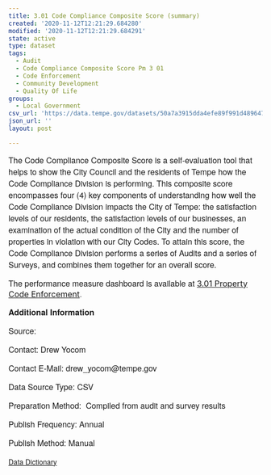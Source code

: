 ```yaml
---
title: 3.01 Code Compliance Composite Score (summary)
created: '2020-11-12T12:21:29.684280'
modified: '2020-11-12T12:21:29.684291'
state: active
type: dataset
tags:
  - Audit
  - Code Compliance Composite Score Pm 3 01
  - Code Enforcement
  - Community Development
  - Quality Of Life
groups:
  - Local Government
csv_url: 'https://data.tempe.gov/datasets/50a7a3915dda4efe89f991d489647430_0.csv'
json_url: ''
layout: post

---
```

<p style=''><span style='font-family:&quot;Avenir Next W01&quot;, &quot;Avenir Next W00&quot;, &quot;Avenir Next&quot;, Avenir, &quot;Helvetica Neue&quot;, sans-serif;'><font size='3'>The Code Compliance Composite Score is a self-evaluation tool that helps to show the City Council and the residents of Tempe how the Code Compliance Division is performing. This composite score encompasses four (4) key components of understanding how well the Code Compliance Division impacts the City of Tempe: the satisfaction levels of our residents, the satisfaction levels of our businesses, an examination of the actual condition of the City and the number of properties in violation with our City Codes. To attain this score, the Code Compliance Division performs a series of Audits and a series of Surveys, and combines them together for an overall score.</font></span></p>

<p style=''><font size='3'><span style='font-family:&quot;Avenir Next W01&quot;, &quot;Avenir Next W00&quot;, &quot;Avenir Next&quot;, Avenir, &quot;Helvetica Neue&quot;, sans-serif;'>The performance measure dashboard is available at </span><a href='https://quality-of-life-tempegov.hub.arcgis.com/pages/property-code-enforcement' rel='nofollow ugc' target='_blank'>3.01 Property Code Enforcement</a><span style='color:rgb(68, 72, 73); font-family:Arial, Helvetica, Arial, Verdana, sans-serif;'>.</span></font></p><p style='font-family:&quot;Avenir Next W01&quot;, &quot;Avenir Next W00&quot;, &quot;Avenir Next&quot;, Avenir, &quot;Helvetica Neue&quot;, sans-serif;'><b><font size='3'>Additional Information</font></b></p><p style='font-family:&quot;Avenir Next W01&quot;, &quot;Avenir Next W00&quot;, &quot;Avenir Next&quot;, Avenir, &quot;Helvetica Neue&quot;, sans-serif;'><font size='3'>Source: </font></p><p style='font-family:&quot;Avenir Next W01&quot;, &quot;Avenir Next W00&quot;, &quot;Avenir Next&quot;, Avenir, &quot;Helvetica Neue&quot;, sans-serif;'><font size='3'>Contact: Drew Yocom</font></p><p style='font-family:&quot;Avenir Next W01&quot;, &quot;Avenir Next W00&quot;, &quot;Avenir Next&quot;, Avenir, &quot;Helvetica Neue&quot;, sans-serif;'><font size='3'>Contact E-Mail: <span style='font-family:&quot;Avenir Next&quot;, Avenir, &quot;Helvetica Neue&quot;, Helvetica, Arial, sans-serif;'>drew_yocom@tempe.gov</span></font></p><p style='font-family:&quot;Avenir Next W01&quot;, &quot;Avenir Next W00&quot;, &quot;Avenir Next&quot;, Avenir, &quot;Helvetica Neue&quot;, sans-serif;'><font size='3'>Data Source Type: <span style='font-family:&quot;Avenir Next&quot;, Avenir, &quot;Helvetica Neue&quot;, Helvetica, Arial, sans-serif;'>CSV</span></font></p><p style='font-family:&quot;Avenir Next W01&quot;, &quot;Avenir Next W00&quot;, &quot;Avenir Next&quot;, Avenir, &quot;Helvetica Neue&quot;, sans-serif;'><font size='3'>Preparation Method: <span style='font-family:&quot;Avenir Next&quot;, Avenir, &quot;Helvetica Neue&quot;, Helvetica, Arial, sans-serif;'> </span><span style='font-family:&quot;Avenir Next&quot;, Avenir, &quot;Helvetica Neue&quot;, Helvetica, Arial, sans-serif;'>Compiled from audit and survey results</span></font></p><p style='font-family:&quot;Avenir Next W01&quot;, &quot;Avenir Next W00&quot;, &quot;Avenir Next&quot;, Avenir, &quot;Helvetica Neue&quot;, sans-serif;'><font size='3'>Publish Frequency: <span style='font-family:&quot;Avenir Next&quot;, Avenir, &quot;Helvetica Neue&quot;, Helvetica, Arial, sans-serif;'>Annual</span></font></p><p style='font-family:&quot;Avenir Next W01&quot;, &quot;Avenir Next W00&quot;, &quot;Avenir Next&quot;, Avenir, &quot;Helvetica Neue&quot;, sans-serif;'><font size='3'>Publish Method: <span style='font-family:&quot;Avenir Next&quot;, Avenir, &quot;Helvetica Neue&quot;, Helvetica, Arial, sans-serif;'>Manual</span></font></p><p style='font-family:&quot;Avenir Next W01&quot;, &quot;Avenir Next W00&quot;, &quot;Avenir Next&quot;, Avenir, &quot;Helvetica Neue&quot;, sans-serif;'><a href='https://gis.tempe.gov/design/data-dictionary/3.01%20Code%20Compliance%20Composite%20Score%20(summary)/' rel='nofollow ugc' style='font-family: &quot;Avenir Next&quot;, Avenir, &quot;Helvetica Neue&quot;, Helvetica, Arial, sans-serif;' target='_blank'>Data Dictionary</a><font size='3'><font color='#0079c1' style=''> </font></font></p><span style='color:rgb(68, 72, 73); font-family:Arial, Helvetica, Arial, Verdana, sans-serif; font-size:14px;'></span>
